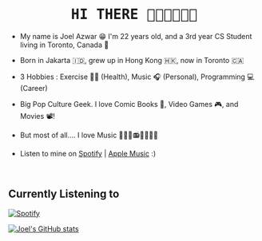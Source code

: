  <h1 align="center" style="font-family:monospace;font-weight:900">HI THERE 😵‍💫😵‍💫😵‍💫</h1>


* My name is Joel Azwar 😁 I'm 22 years old, and a 3rd year CS Student living in Toronto, Canada 🍁

* Born in Jakarta 🇮🇩, grew up in Hong Kong 🇭🇰, now in Toronto 🇨🇦

* 3 Hobbies : Exercise 🏋️‍♂️ (Health), Music 🎧 (Personal), Programming 💻 (Career)

* Big Pop Culture Geek. I love Comic Books 📕, Video Games 🎮, and Movies 📽️!

* But most of all.... I love Music 🎵🎶🎸📻🎹🎸🎺🎻

* Listen to mine on [Spotify](https://open.spotify.com/artist/3xljo6K6D0xcncseff9h7a?si=DCA2LXGCSF2h_JPzo9pOyg) | [Apple Music](https://music.apple.com/artist/blujazz/1546143629) :)


<br>

## Currently Listening to
[![Spotify](https://jazwar-spotify.vercel.app/api/spotify)](https://open.spotify.com/user/USER_NAME)


[![Joel's GitHub stats](https://github-readme-stats.vercel.app/api?username=joelazwar&showicons=true&theme=tokyonight)](https://github.com/joelazwar/github-readme-stats)


